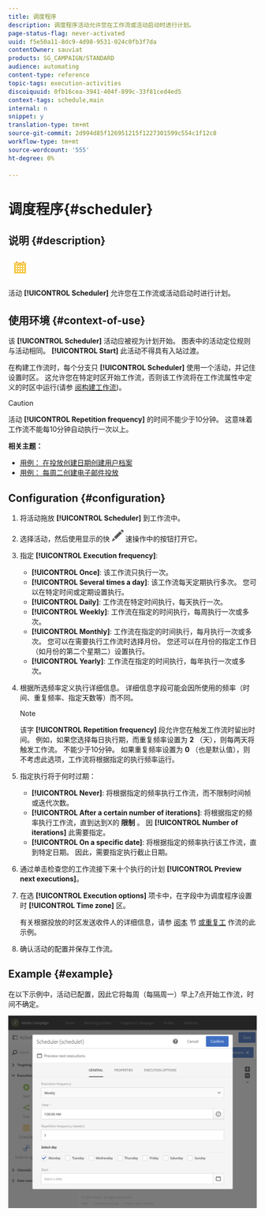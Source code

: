 ```yaml
---
title: 调度程序
description: 调度程序活动允许您在工作流或活动启动时进行计划。
page-status-flag: never-activated
uuid: f5e50a11-8dc9-4d98-9531-024c0fb3f7da
contentOwner: sauviat
products: SG_CAMPAIGN/STANDARD
audience: automating
content-type: reference
topic-tags: execution-activities
discoiquuid: 0fb16cea-3941-404f-899c-33f81ced4ed5
context-tags: schedule,main
internal: n
snippet: y
translation-type: tm+mt
source-git-commit: 2d994d85f126951215f1227301599c554c1f12c8
workflow-type: tm+mt
source-wordcount: '555'
ht-degree: 0%

---
```



# 调度程序{#scheduler}

## 说明 {#description}

![](assets/scheduler.png)

活动 **[!UICONTROL Scheduler]** 允许您在工作流或活动启动时进行计划。

## 使用环境 {#context-of-use}

该 **[!UICONTROL Scheduler]** 活动应被视为计划开始。 图表中的活动定位规则与活动相同。 **[!UICONTROL Start]** 此活动不得具有入站过渡。

在构建工作流时，每个分支只 **[!UICONTROL Scheduler]** 使用一个活动，并记住设置时区。 这允许您在特定时区开始工作流，否则该工作流将在工作流属性中定义的时区中运行(请参 [阅构建工作流](../../automating/using/building-a-workflow.md))。

>[!CAUTION]
>
>活动 **[!UICONTROL Repetition frequency]** 的时间不能少于10分钟。 这意味着工作流不能每10分钟自动执行一次以上。

**相关主题：**

* [用例： 在投放创建日期创建用户档案](../../automating/using/workflow-creation-date-query.md)
* [用例： 每周二创建电子邮件投放](../../automating/using/workflow-weekly-offer.md)

## Configuration {#configuration}

1. 将活动拖放 **[!UICONTROL Scheduler]** 到工作流中。
1. 选择活动，然后使用显示的快 ![](assets/edit_darkgrey-24px.png) 速操作中的按钮打开它。
1. 指定 **[!UICONTROL Execution frequency]**:

   * **[!UICONTROL Once]**: 该工作流只执行一次。
   * **[!UICONTROL Several times a day]**: 该工作流每天定期执行多次。 您可以在特定时间或定期设置执行。
   * **[!UICONTROL Daily]**: 工作流在特定时间执行，每天执行一次。
   * **[!UICONTROL Weekly]**: 工作流在指定的时间执行，每周执行一次或多次。
   * **[!UICONTROL Monthly]**: 工作流在指定的时间执行，每月执行一次或多次。 您可以在需要执行工作流时选择月份。 您还可以在月份的指定工作日（如月份的第二个星期二）设置执行。
   * **[!UICONTROL Yearly]**: 工作流在指定的时间执行，每年执行一次或多次。

1. 根据所选频率定义执行详细信息。 详细信息字段可能会因所使用的频率（时间、重复频率、指定天数等）而不同。

   >[!NOTE]
   >
   >该字 **[!UICONTROL Repetition frequency]** 段允许您在触发工作流时留出时间。 例如，如果您选择每日执行期，而重复频率设置为 **2** （天），则每两天将触发工作流。 不能少于10分钟。 如果重复频率设置为 **0** （也是默认值），则不考虑此选项，工作流将根据指定的执行频率运行。

1. 指定执行将于何时过期：

   * **[!UICONTROL Never]**: 将根据指定的频率执行工作流，而不限制时间帧或迭代次数。
   * **[!UICONTROL After a certain number of iterations]**: 将根据指定的频率执行工作流，直到达到X的 **限制** 。 因 **[!UICONTROL Number of iterations]** 此需要指定。
   * **[!UICONTROL On a specific date]**: 将根据指定的频率执行该工作流，直到特定日期。 因此，需要指定执行截止日期。

1. 通过单击检查您的工作流接下来十个执行的计划 **[!UICONTROL Preview next executions]**。

1. 在选 **[!UICONTROL Execution options]** 项卡中，在字段中为调度程序设置时 **[!UICONTROL Time zone]** 区。

   有关根据投放的时区发送收件人的详细信息，请参 [阅本](../../sending/using/sending-messages-at-the-recipient-s-time-zone.md) 节 [或重复工](../../automating/using/recurring-push-notifications.md) 作流的此示例。

1. 确认活动的配置并保存工作流。

## Example {#example}

在以下示例中，活动已配置，因此它将每周（每隔周一）早上7点开始工作流，时间不确定。

![](assets/wkf_scheduler_example.png)

